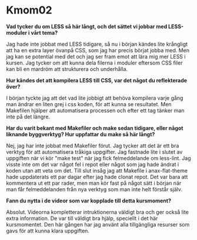 Kmom02
===============================

**Vad tycker du om LESS så här långt, och det sättet vi jobbar med LESS-moduler i vårt tema?**

Jag hade inte jobbat med LESS tidigare, så nu i början kändes lite krångligt att ha en extra layer övanpå CSS, som jag har precis börjat jobba med. Men jag kan se potential med det och jag ser fram emot att lära mig mer LESS i kursen. Jag tycker om att kunna dela filerna i moduler eftersom CSS filer kan bli en mardröm att strukturera och underhålla.

**Hur kändes det att kompilera LESS till CSS, var det något du reflekterade över?**

I början tyckte jag att det vad lite jobbigt att behöva kompilera varje gång man ändrar en liten grej i css koden, för att kunna se resultatet. Men Makefilen hjälper att automatisera processen och efter ett tag tänker man inte på det längre.

**Har du varit bekant med Makefiler och make sedan tidigare, eller något liknande byggverktyg? Hur uppfattar du make så här långt?**

Nej, jag har inte jobbat med Makefiler förut. Jag tycker att det är ett bra verktyg för att automatisera tråkiga uppgifter. Jag fastnade lite i slutet av uppgiften när vi kör "make test" när jag fick felmeddelande om less-lint. Jag visste inte om det var något fel i repot eller något som jag hade ändrat i koden utan att veta om det. Till slut insåg jag att Makefile i anax-flat-theme hade uppdaterats ett par dagar efter jag hade clonat repot. Det var bara att kommentera ut ett par rader, men man kör fast på något sätt i början när man får felmeddelanden från nya verktyg som man inte helt förstår själv.

**Fann du nytta i de videor som var kopplade till detta kursmoment?**

Absolut. Videorna kompletterar intruktionerna väldigt bra och ger också lite extra information. De var till väldigt bra hjälp, speciellt i det här kursmomentet. Den här gången har jag använt alla tillgängliga resurser som gavs för att kunna klara uppgiften.
